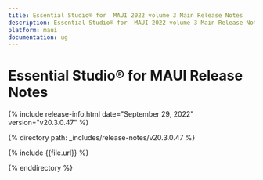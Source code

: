 ```yaml
---
title: Essential Studio® for  MAUI 2022 volume 3 Main Release Notes  
description: Essential Studio® for  MAUI 2022 volume 3 Main Release Notes 
platform: maui
documentation: ug
---
```


# Essential Studio® for  MAUI Release Notes  

{% include release-info.html date="September 29, 2022"  version="v20.3.0.47" %} 

{% directory path: _includes/release-notes/v20.3.0.47 %}

{% include {{file.url}} %}

{% enddirectory %}